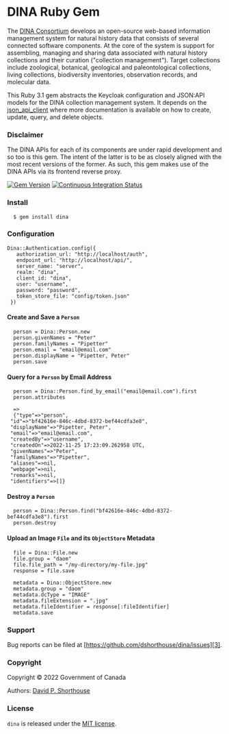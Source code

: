 # DINA Ruby Gem

The [DINA Consortium][1] develops an open-source web-based information management system for natural history data that consists of several connected software components. At the core of the system is support for assembling, managing and sharing data associated with natural history collections and their curation ("collection management"). Target collections include zoological, botanical, geological and paleontological collections, living collections, biodiversity inventories, observation records, and molecular data.

This Ruby 3.1 gem abstracts the Keycloak configuration and JSON:API models for the DINA collection management system. It depends on the [json_api_client][5] where more documentation is available on how to create, update, query, and delete objects.

### Disclaimer

The DINA APIs for each of its components are under rapid development and so too is this gem. The intent of the latter is to be as closely aligned with the most recent versions of the former. As such, this gem makes use of the DINA APIs via its frontend reverse proxy.

[![Gem Version][8]][9]
[![Continuous Integration Status][6]][7]

### Install

```
  $ gem install dina
```
### Configuration

```
Dina::Authentication.config({
   authorization_url: "http://localhost/auth",
   endpoint_url: "http://localhost/api/",
   server_name: "server",
   realm: "dina",
   client_id: "dina",
   user: "username",
   password: "password",
   token_store_file: "config/token.json"
 })
```

#### Create and Save a `Person`

```
  person = Dina::Person.new
  person.givenNames = "Peter"
  person.familyNames = "Pipetter"
  person.email = "email@email.com"
  person.displayName = "Pipetter, Peter"
  person.save
```

#### Query for a `Person` by Email Address

```
  person = Dina::Person.find_by_email("email@email.com").first
  person.attributes

  =>
  {"type"=>"person",                                                  
 "id"=>"bf42616e-846c-4dbd-8372-bef44cdfa3e8",                      
 "displayName"=>"Pipetter, Peter",                                  
 "email"=>"email@email.com",                                        
 "createdBy"=>"username",                                             
 "createdOn"=>2022-11-25 17:23:09.262958 UTC,                       
 "givenNames"=>"Peter",                                             
 "familyNames"=>"Pipetter",                          
 "aliases"=>nil,                                     
 "webpage"=>nil,                                     
 "remarks"=>nil,                                     
 "identifiers"=>[]}
```

#### Destroy a `Person`

```
  person = Dina::Person.find("bf42616e-846c-4dbd-8372-bef44cdfa3e8").first
  person.destroy
```

#### Upload an Image `File` and its `ObjectStore` Metadata

```
  file = Dina::File.new
  file.group = "daom"
  file.file_path = "/my-directory/my-file.jpg"
  response = file.save

  metadata = Dina::ObjectStore.new
  metadata.group = "daom"
  metadata.dcType = "IMAGE"
  metadata.fileExtension = ".jpg"
  metadata.fileIdentifier = response[:fileIdentifier]
  metadata.save
```

### Support

Bug reports can be filed at [https://github.com/dshorthouse/dina/issues][3].

### Copyright
Copyright © 2022 Government of Canada

Authors: [David P. Shorthouse][4]

### License

`dina` is released under the [MIT license][2].

[1]: https://dina-project.net/
[2]: http://www.opensource.org/licenses/MIT
[3]: https://github.com/dshorthouse/dina/issues
[4]: https://github.com/dshorthouse
[5]: https://github.com/JsonApiClient/json_api_client
[6]: https://github.com/dshorthouse/dina/actions/workflows/ruby.yml/badge.svg
[7]: https://github.com/dshorthouse/dina/actions
[8]: https://badgen.net/rubygems/v/dina/latest?cache=300
[9]: https://rubygems.org/gems/dina
